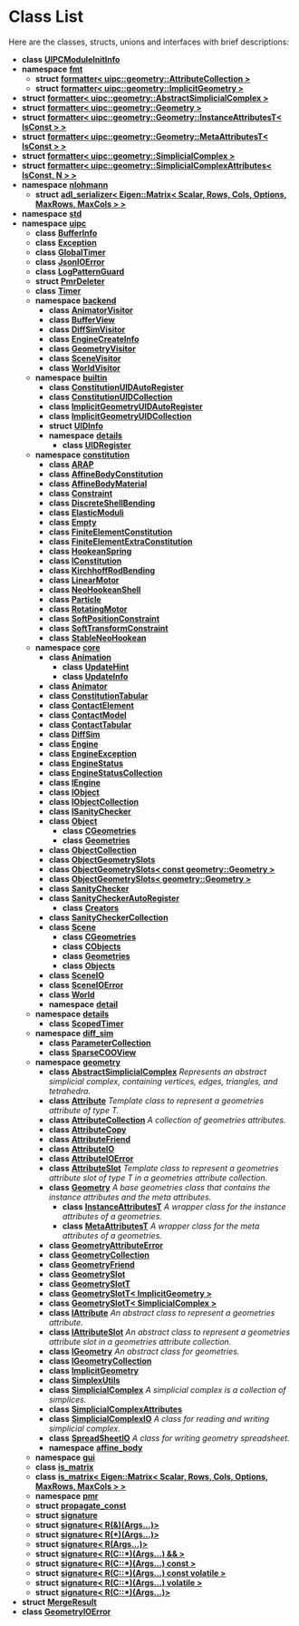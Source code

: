 
# Class List


Here are the classes, structs, unions and interfaces with brief descriptions:

* **class** [**UIPCModuleInitInfo**](class_u_i_p_c_module_init_info.md)     
* **namespace** [**fmt**](namespacefmt.md)     
    * **struct** [**formatter&lt; uipc::geometry::AttributeCollection &gt;**](structfmt_1_1formatter_3_01uipc_1_1geometry_1_1_attribute_collection_01_4.md)     
    * **struct** [**formatter&lt; uipc::geometry::ImplicitGeometry &gt;**](structfmt_1_1formatter_3_01uipc_1_1geometry_1_1_implicit_geometry_01_4.md)     
* **struct** [**formatter&lt; uipc::geometry::AbstractSimplicialComplex &gt;**](structfmt_1_1formatter_3_01uipc_1_1geometry_1_1_abstract_simplicial_complex_01_4.md)     
* **struct** [**formatter&lt; uipc::geometry::Geometry &gt;**](structfmt_1_1formatter_3_01uipc_1_1geometry_1_1_geometry_01_4.md)     
* **struct** [**formatter&lt; uipc::geometry::Geometry::InstanceAttributesT&lt; IsConst &gt; &gt;**](structfmt_1_1formatter_3_01uipc_1_1geometry_1_1_geometry_1_1_instance_attributes_t_3_01_is_const_01_4_01_4.md)     
* **struct** [**formatter&lt; uipc::geometry::Geometry::MetaAttributesT&lt; IsConst &gt; &gt;**](structfmt_1_1formatter_3_01uipc_1_1geometry_1_1_geometry_1_1_meta_attributes_t_3_01_is_const_01_4_01_4.md)     
* **struct** [**formatter&lt; uipc::geometry::SimplicialComplex &gt;**](structfmt_1_1formatter_3_01uipc_1_1geometry_1_1_simplicial_complex_01_4.md)     
* **struct** [**formatter&lt; uipc::geometry::SimplicialComplexAttributes&lt; IsConst, N &gt; &gt;**](structfmt_1_1formatter_3_01uipc_1_1geometry_1_1_simplicial_complex_attributes_3_01_is_const_00_01_n_01_4_01_4.md)     
* **namespace** [**nlohmann**](namespacenlohmann.md)     
    * **struct** [**adl\_serializer&lt; Eigen::Matrix&lt; Scalar, Rows, Cols, Options, MaxRows, MaxCols &gt; &gt;**](structnlohmann_1_1adl__serializer_3_01_eigen_1_1_matrix_3_01_scalar_00_01_rows_00_01_cols_00_01_761cd29d85d72c4c15331d22893c1439.md)     
* **namespace** [**std**](namespacestd.md) 
* **namespace** [**uipc**](namespaceuipc.md)     
    * **class** [**BufferInfo**](classuipc_1_1_buffer_info.md)     
    * **class** [**Exception**](classuipc_1_1_exception.md)     
    * **class** [**GlobalTimer**](classuipc_1_1_global_timer.md)     
    * **class** [**JsonIOError**](classuipc_1_1_json_i_o_error.md)     
    * **class** [**LogPatternGuard**](classuipc_1_1_log_pattern_guard.md)     
    * **struct** [**PmrDeleter**](structuipc_1_1_pmr_deleter.md)     
    * **class** [**Timer**](classuipc_1_1_timer.md)     
    * **namespace** [**backend**](namespaceuipc_1_1backend.md)     
        * **class** [**AnimatorVisitor**](classuipc_1_1backend_1_1_animator_visitor.md)     
        * **class** [**BufferView**](classuipc_1_1backend_1_1_buffer_view.md)     
        * **class** [**DiffSimVisitor**](classuipc_1_1backend_1_1_diff_sim_visitor.md)     
        * **class** [**EngineCreateInfo**](classuipc_1_1backend_1_1_engine_create_info.md)     
        * **class** [**GeometryVisitor**](classuipc_1_1backend_1_1_geometry_visitor.md)     
        * **class** [**SceneVisitor**](classuipc_1_1backend_1_1_scene_visitor.md)     
        * **class** [**WorldVisitor**](classuipc_1_1backend_1_1_world_visitor.md)     
    * **namespace** [**builtin**](namespaceuipc_1_1builtin.md)     
        * **class** [**ConstitutionUIDAutoRegister**](classuipc_1_1builtin_1_1_constitution_u_i_d_auto_register.md)     
        * **class** [**ConstitutionUIDCollection**](classuipc_1_1builtin_1_1_constitution_u_i_d_collection.md)     
        * **class** [**ImplicitGeometryUIDAutoRegister**](classuipc_1_1builtin_1_1_implicit_geometry_u_i_d_auto_register.md)     
        * **class** [**ImplicitGeometryUIDCollection**](classuipc_1_1builtin_1_1_implicit_geometry_u_i_d_collection.md)     
        * **struct** [**UIDInfo**](structuipc_1_1builtin_1_1_u_i_d_info.md)     
        * **namespace** [**details**](namespaceuipc_1_1builtin_1_1details.md)     
            * **class** [**UIDRegister**](classuipc_1_1builtin_1_1details_1_1_u_i_d_register.md)     
    * **namespace** [**constitution**](namespaceuipc_1_1constitution.md)     
        * **class** [**ARAP**](classuipc_1_1constitution_1_1_a_r_a_p.md)     
        * **class** [**AffineBodyConstitution**](classuipc_1_1constitution_1_1_affine_body_constitution.md)     
        * **class** [**AffineBodyMaterial**](classuipc_1_1constitution_1_1_affine_body_material.md)     
        * **class** [**Constraint**](classuipc_1_1constitution_1_1_constraint.md)     
        * **class** [**DiscreteShellBending**](classuipc_1_1constitution_1_1_discrete_shell_bending.md)     
        * **class** [**ElasticModuli**](classuipc_1_1constitution_1_1_elastic_moduli.md)     
        * **class** [**Empty**](classuipc_1_1constitution_1_1_empty.md)     
        * **class** [**FiniteElementConstitution**](classuipc_1_1constitution_1_1_finite_element_constitution.md)     
        * **class** [**FiniteElementExtraConstitution**](classuipc_1_1constitution_1_1_finite_element_extra_constitution.md)     
        * **class** [**HookeanSpring**](classuipc_1_1constitution_1_1_hookean_spring.md)     
        * **class** [**IConstitution**](classuipc_1_1constitution_1_1_i_constitution.md)     
        * **class** [**KirchhoffRodBending**](classuipc_1_1constitution_1_1_kirchhoff_rod_bending.md)     
        * **class** [**LinearMotor**](classuipc_1_1constitution_1_1_linear_motor.md)     
        * **class** [**NeoHookeanShell**](classuipc_1_1constitution_1_1_neo_hookean_shell.md)     
        * **class** [**Particle**](classuipc_1_1constitution_1_1_particle.md)     
        * **class** [**RotatingMotor**](classuipc_1_1constitution_1_1_rotating_motor.md)     
        * **class** [**SoftPositionConstraint**](classuipc_1_1constitution_1_1_soft_position_constraint.md)     
        * **class** [**SoftTransformConstraint**](classuipc_1_1constitution_1_1_soft_transform_constraint.md)     
        * **class** [**StableNeoHookean**](classuipc_1_1constitution_1_1_stable_neo_hookean.md)     
    * **namespace** [**core**](namespaceuipc_1_1core.md)     
        * **class** [**Animation**](classuipc_1_1core_1_1_animation.md)     
            * **class** [**UpdateHint**](classuipc_1_1core_1_1_animation_1_1_update_hint.md)     
            * **class** [**UpdateInfo**](classuipc_1_1core_1_1_animation_1_1_update_info.md)     
        * **class** [**Animator**](classuipc_1_1core_1_1_animator.md)     
        * **class** [**ConstitutionTabular**](classuipc_1_1core_1_1_constitution_tabular.md)     
        * **class** [**ContactElement**](classuipc_1_1core_1_1_contact_element.md)     
        * **class** [**ContactModel**](classuipc_1_1core_1_1_contact_model.md)     
        * **class** [**ContactTabular**](classuipc_1_1core_1_1_contact_tabular.md)     
        * **class** [**DiffSim**](classuipc_1_1core_1_1_diff_sim.md)     
        * **class** [**Engine**](classuipc_1_1core_1_1_engine.md)     
        * **class** [**EngineException**](classuipc_1_1core_1_1_engine_exception.md)     
        * **class** [**EngineStatus**](classuipc_1_1core_1_1_engine_status.md)     
        * **class** [**EngineStatusCollection**](classuipc_1_1core_1_1_engine_status_collection.md)     
        * **class** [**IEngine**](classuipc_1_1core_1_1_i_engine.md)     
        * **class** [**IObject**](classuipc_1_1core_1_1_i_object.md)     
        * **class** [**IObjectCollection**](classuipc_1_1core_1_1_i_object_collection.md)     
        * **class** [**ISanityChecker**](classuipc_1_1core_1_1_i_sanity_checker.md)     
        * **class** [**Object**](classuipc_1_1core_1_1_object.md)     
            * **class** [**CGeometries**](classuipc_1_1core_1_1_object_1_1_c_geometries.md)     
            * **class** [**Geometries**](classuipc_1_1core_1_1_object_1_1_geometries.md)     
        * **class** [**ObjectCollection**](classuipc_1_1core_1_1_object_collection.md)     
        * **class** [**ObjectGeometrySlots**](classuipc_1_1core_1_1_object_geometry_slots.md)     
        * **class** [**ObjectGeometrySlots&lt; const geometry::Geometry &gt;**](classuipc_1_1core_1_1_object_geometry_slots_3_01const_01geometry_1_1_geometry_01_4.md)     
        * **class** [**ObjectGeometrySlots&lt; geometry::Geometry &gt;**](classuipc_1_1core_1_1_object_geometry_slots_3_01geometry_1_1_geometry_01_4.md)     
        * **class** [**SanityChecker**](classuipc_1_1core_1_1_sanity_checker.md)     
        * **class** [**SanityCheckerAutoRegister**](classuipc_1_1core_1_1_sanity_checker_auto_register.md)     
            * **class** [**Creators**](classuipc_1_1core_1_1_sanity_checker_auto_register_1_1_creators.md)     
        * **class** [**SanityCheckerCollection**](classuipc_1_1core_1_1_sanity_checker_collection.md)     
        * **class** [**Scene**](classuipc_1_1core_1_1_scene.md)     
            * **class** [**CGeometries**](classuipc_1_1core_1_1_scene_1_1_c_geometries.md)     
            * **class** [**CObjects**](classuipc_1_1core_1_1_scene_1_1_c_objects.md)     
            * **class** [**Geometries**](classuipc_1_1core_1_1_scene_1_1_geometries.md)     
            * **class** [**Objects**](classuipc_1_1core_1_1_scene_1_1_objects.md)     
        * **class** [**SceneIO**](classuipc_1_1core_1_1_scene_i_o.md)     
        * **class** [**SceneIOError**](classuipc_1_1core_1_1_scene_i_o_error.md)     
        * **class** [**World**](classuipc_1_1core_1_1_world.md)     
        * **namespace** [**detail**](namespaceuipc_1_1core_1_1detail.md)     
    * **namespace** [**details**](namespaceuipc_1_1details.md)     
        * **class** [**ScopedTimer**](classuipc_1_1details_1_1_scoped_timer.md)     
    * **namespace** [**diff\_sim**](namespaceuipc_1_1diff__sim.md)     
        * **class** [**ParameterCollection**](classuipc_1_1diff__sim_1_1_parameter_collection.md)     
        * **class** [**SparseCOOView**](classuipc_1_1diff__sim_1_1_sparse_c_o_o_view.md)     
    * **namespace** [**geometry**](namespaceuipc_1_1geometry.md)     
        * **class** [**AbstractSimplicialComplex**](classuipc_1_1geometry_1_1_abstract_simplicial_complex.md) _Represents an abstract simplicial complex, containing vertices, edges, triangles, and tetrahedra._     
        * **class** [**Attribute**](classuipc_1_1geometry_1_1_attribute.md) _Template class to represent a geometries attribute of type T._     
        * **class** [**AttributeCollection**](classuipc_1_1geometry_1_1_attribute_collection.md) _A collection of geometries attributes._     
        * **class** [**AttributeCopy**](classuipc_1_1geometry_1_1_attribute_copy.md)     
        * **class** [**AttributeFriend**](classuipc_1_1geometry_1_1_attribute_friend.md) 
        * **class** [**AttributeIO**](classuipc_1_1geometry_1_1_attribute_i_o.md)     
        * **class** [**AttributeIOError**](classuipc_1_1geometry_1_1_attribute_i_o_error.md)     
        * **class** [**AttributeSlot**](classuipc_1_1geometry_1_1_attribute_slot.md) _Template class to represent a geometries attribute slot of type T in a geometries attribute collection._     
        * **class** [**Geometry**](classuipc_1_1geometry_1_1_geometry.md) _A base geometries class that contains the instance attributes and the meta attributes._     
            * **class** [**InstanceAttributesT**](classuipc_1_1geometry_1_1_geometry_1_1_instance_attributes_t.md) _A wrapper class for the instance attributes of a geometries._     
            * **class** [**MetaAttributesT**](classuipc_1_1geometry_1_1_geometry_1_1_meta_attributes_t.md) _A wrapper class for the meta attributes of a geometries._     
        * **class** [**GeometryAttributeError**](classuipc_1_1geometry_1_1_geometry_attribute_error.md)     
        * **class** [**GeometryCollection**](classuipc_1_1geometry_1_1_geometry_collection.md)     
        * **class** [**GeometryFriend**](classuipc_1_1geometry_1_1_geometry_friend.md) 
        * **class** [**GeometrySlot**](classuipc_1_1geometry_1_1_geometry_slot.md)     
        * **class** [**GeometrySlotT**](classuipc_1_1geometry_1_1_geometry_slot_t.md) 
        * **class** [**GeometrySlotT&lt; ImplicitGeometry &gt;**](classuipc_1_1geometry_1_1_geometry_slot_t_3_01_implicit_geometry_01_4.md)     
        * **class** [**GeometrySlotT&lt; SimplicialComplex &gt;**](classuipc_1_1geometry_1_1_geometry_slot_t_3_01_simplicial_complex_01_4.md)     
        * **class** [**IAttribute**](classuipc_1_1geometry_1_1_i_attribute.md) _An abstract class to represent a geometries attribute._     
        * **class** [**IAttributeSlot**](classuipc_1_1geometry_1_1_i_attribute_slot.md) _An abstract class to represent a geometries attribute slot in a geometries attribute collection._     
        * **class** [**IGeometry**](classuipc_1_1geometry_1_1_i_geometry.md) _An abstract class for geometries._     
        * **class** [**IGeometryCollection**](classuipc_1_1geometry_1_1_i_geometry_collection.md)     
        * **class** [**ImplicitGeometry**](classuipc_1_1geometry_1_1_implicit_geometry.md)     
        * **class** [**SimplexUtils**](classuipc_1_1geometry_1_1_simplex_utils.md)     
        * **class** [**SimplicialComplex**](classuipc_1_1geometry_1_1_simplicial_complex.md) _A simplicial complex is a collection of simplices._     
        * **class** [**SimplicialComplexAttributes**](classuipc_1_1geometry_1_1_simplicial_complex_attributes.md)     
        * **class** [**SimplicialComplexIO**](classuipc_1_1geometry_1_1_simplicial_complex_i_o.md) _A class for reading and writing simplicial complex._     
        * **class** [**SpreadSheetIO**](classuipc_1_1geometry_1_1_spread_sheet_i_o.md) _A class for writing geometry spreadsheet._     
        * **namespace** [**affine\_body**](namespaceuipc_1_1geometry_1_1affine__body.md)     
    * **namespace** [**gui**](namespaceuipc_1_1gui.md)     
    * **class** [**is\_matrix**](classuipc_1_1is__matrix.md) 
    * **class** [**is\_matrix&lt; Eigen::Matrix&lt; Scalar, Rows, Cols, Options, MaxRows, MaxCols &gt; &gt;**](classuipc_1_1is__matrix_3_01_eigen_1_1_matrix_3_01_scalar_00_01_rows_00_01_cols_00_01_options_00209f23989f4c2eaf53edf139526fd2cf.md) 
    * **namespace** [**pmr**](namespaceuipc_1_1pmr.md) 
    * **struct** [**propagate\_const**](structuipc_1_1propagate__const.md)     
    * **struct** [**signature**](structuipc_1_1signature.md) 
    * **struct** [**signature&lt; R(&)(Args...)&gt;**](structuipc_1_1signature_3_01_r_07_6_08_07_args_8_8_8_08_4.md) 
    * **struct** [**signature&lt; R(\*)(Args...)&gt;**](structuipc_1_1signature_3_01_r_07_5_08_07_args_8_8_8_08_4.md) 
    * **struct** [**signature&lt; R(Args...)&gt;**](structuipc_1_1signature_3_01_r_07_args_8_8_8_08_4.md)     
    * **struct** [**signature&lt; R(C::\*)(Args...) && &gt;**](structuipc_1_1signature_3_01_r_07_c_1_1_5_08_07_args_8_8_8_08_01_6_6_01_4.md) 
    * **struct** [**signature&lt; R(C::\*)(Args...) const &gt;**](structuipc_1_1signature_3_01_r_07_c_1_1_5_08_07_args_8_8_8_08_01const_01_4.md) 
    * **struct** [**signature&lt; R(C::\*)(Args...) const volatile &gt;**](structuipc_1_1signature_3_01_r_07_c_1_1_5_08_07_args_8_8_8_08_01const_01volatile_01_4.md) 
    * **struct** [**signature&lt; R(C::\*)(Args...) volatile &gt;**](structuipc_1_1signature_3_01_r_07_c_1_1_5_08_07_args_8_8_8_08_01volatile_01_4.md) 
    * **struct** [**signature&lt; R(C::\*)(Args...)&gt;**](structuipc_1_1signature_3_01_r_07_c_1_1_5_08_07_args_8_8_8_08_4.md) 
* **struct** [**MergeResult**](structuipc_1_1_global_timer_1_1_merge_result.md)     
* **class** [**GeometryIOError**](classuipc_1_1geometry_1_1_geometry_i_o_error.md)     

